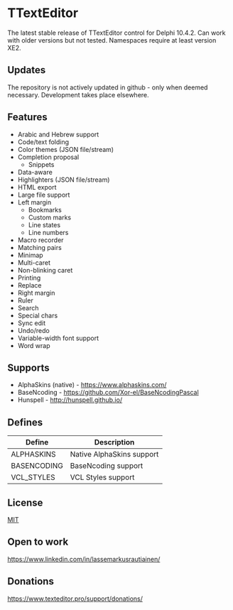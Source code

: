# TTextEditor

The latest stable release of TTextEditor control for Delphi 10.4.2.
Can work with older versions but not tested. Namespaces require at least version XE2.

## Updates

The repository is not actively updated in github - only when deemed necessary. 
Development takes place elsewhere.

## Features

- Arabic and Hebrew support
- Code/text folding
- Color themes (JSON file/stream)
- Completion proposal
  - Snippets
- Data-aware
- Highlighters (JSON file/stream)
- HTML export
- Large file support
- Left margin
	- Bookmarks
	- Custom marks
	- Line states
	- Line numbers
- Macro recorder
- Matching pairs
- Minimap
- Multi-caret
- Non-blinking caret
- Printing
- Replace
- Right margin
- Ruler
- Search
- Special chars
- Sync edit
- Undo/redo
- Variable-width font support
- Word wrap

## Supports

- AlphaSkins (native) - https://www.alphaskins.com/
- BaseNcoding - https://github.com/Xor-el/BaseNcodingPascal
- Hunspell - http://hunspell.github.io/

## Defines

Define | Description
------ | -----------
ALPHASKINS | Native AlphaSkins support
BASENCODING | BaseNcoding support
VCL_STYLES | VCL Styles support

## License

[MIT](https://github.com/TextEditorPro/TTextEditor/blob/main/LICENSE)

## Open to work

https://www.linkedin.com/in/lassemarkusrautiainen/

## Donations

https://www.texteditor.pro/support/donations/
